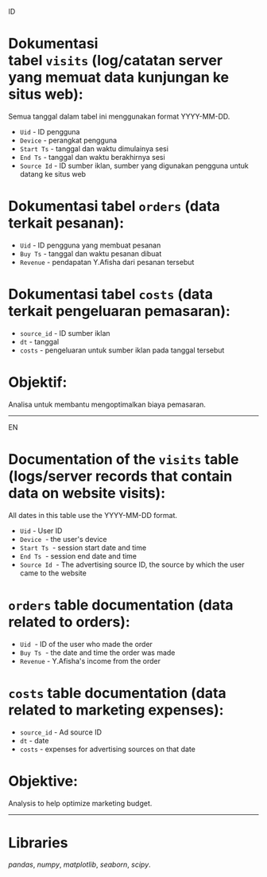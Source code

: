 ID
# Dokumentasi tabel `visits` (log/catatan server yang memuat data kunjungan ke situs web):
Semua tanggal dalam tabel ini menggunakan format YYYY-MM-DD.

- `Uid` - ID pengguna
- `Device` - perangkat pengguna
- `Start Ts` - tanggal dan waktu dimulainya sesi
- `End Ts` - tanggal dan waktu berakhirnya sesi
- `Source Id` - ID sumber iklan, sumber yang digunakan pengguna untuk datang ke situs web

# Dokumentasi tabel `orders` (data terkait pesanan):

- `Uid` - ID pengguna yang membuat pesanan
- `Buy Ts` - tanggal dan waktu pesanan dibuat
- `Revenue` - pendapatan Y.Afisha dari pesanan tersebut

# Dokumentasi tabel `costs` (data terkait pengeluaran pemasaran):

- `source_id` - ID sumber iklan
- `dt` - tanggal
- `costs` - pengeluaran untuk sumber iklan pada tanggal tersebut

# Objektif:
Analisa untuk membantu mengoptimalkan biaya pemasaran.

-----------------------------------------------
EN
# Documentation of the `visits` table (logs/server records that contain data on website visits):
All dates in this table use the YYYY-MM-DD format.

- `Uid` - User ID
- `Device`  - the user's device
- `Start Ts`  - session start date and time
- `End Ts`  - session end date and time
- `Source Id`  - The advertising source ID, the source by which the user came to the website

# `orders` table documentation (data related to orders):

- `Uid`  - ID of the user who made the order
- `Buy Ts`  - the date and time the order was made
- `Revenue` - Y.Afisha's income from the order

# `costs` table documentation (data related to marketing expenses):

- `source_id` - Ad source ID
- `dt` - date
- `costs` - expenses for advertising sources on that date

# Objektive:
Analysis to help optimize marketing budget.

-----------------------------------------------

# Libraries
*pandas*,
*numpy*,
*matplotlib*,
*seaborn*,
*scipy*.
